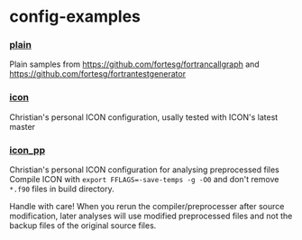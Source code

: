 # config-examples

### [plain](plain)
Plain samples from https://github.com/fortesg/fortrancallgraph and https://github.com/fortesg/fortrantestgenerator

### [icon](icon)
Christian's personal ICON configuration, usally tested with ICON's latest master

### [icon_pp](icon_pp)
Christian's personal ICON configuration for analysing preprocessed files
Compile ICON with `export FFLAGS=-save-temps -g -O0` and don't remove `*.f90` files in build directory.

Handle with care!
When you rerun the compiler/preprocesser after source modification, later analyses will use modified preprocessed files and not the backup files of the original source files.
